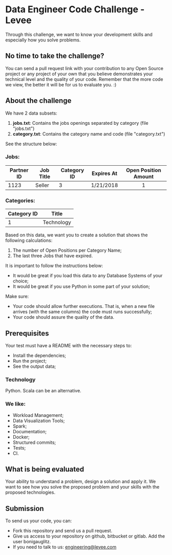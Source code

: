 
# Data Engineer Code Challenge - Levee

Through this challenge, we want to know your development skills and especially how you solve problems.

## No time to take the challenge?

You can send a pull request link with your contribution to any Open Source project or any project of your own that you believe demonstrates your technical level and the quality of your code.
Remember that the more code we view, the better it will be for us to evaluate you. :)

## About the challenge

We have 2 data subsets:
1. **jobs.txt**: Contains the jobs openings separated by category (file "jobs.txt") 
2. **category.txt**: Contains the category name and code (file "category.txt")

See the structure below:

### Jobs:
| Partner ID | Job Title  | Category ID | Expires At | Open Position Amount
| ---        | ---        | ---         | ---        | :--:
| 1123       | Seller     | 3           | 1/21/2018  |  1

### Categories:
| Category ID | Title      | 
| ---         | :--:       |
| 1           | Technology | 

Based on this data, we want you to create a solution that shows the following calculations:
1. The number of Open Positions per Category Name;
2. The last three Jobs that have expired.

It is important to follow the instructions below:
- It would be great if you load this data to any Database Systems of your choice;
- It would be great if you use Python in some part of your solution;


Make sure:
- Your code should allow further executions. That is, when a new file arrives (with the same columns) the code must runs successfully;
- Your code should assure the quality of the data. 


## Prerequisites

Your test must have a README with the necessary steps to:

- Install the dependencies;
- Run the project;
- See the output data;

### Technology

Python. Scala can be an alternative.

### We like:

- Workload Management;
- Data Visualization Tools;
- Spark;
- Documentation;
- Docker;
- Structured commits;
- Tests;
- CI.

## What is being evaluated

Your ability to understand a problem, design a solution and apply it.
We want to see how you solve the proposed problem and your skills with the proposed technologies.

## Submission

To send us your code, you can:

- Fork this repository and send us a pull request.
- Give us access to your repository on github, bitbucket or gitlab. Add the user bonigauglitz.
- If you need to talk to us: engineering@levee.com
